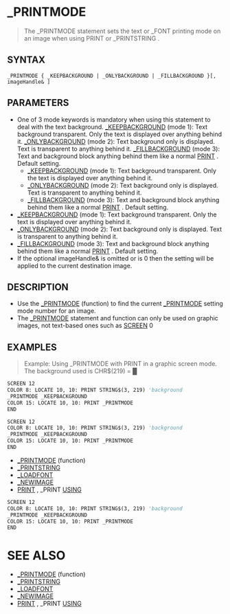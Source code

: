 # _PRINTMODE
> The _PRINTMODE statement sets the text or _FONT printing mode on an image when using PRINT or _PRINTSTRING .

## SYNTAX
`_PRINTMODE { _KEEPBACKGROUND | _ONLYBACKGROUND | _FILLBACKGROUND }[, imageHandle& ]`

## PARAMETERS
* One of 3 mode keywords is mandatory when using this statement to deal with the text background. [_KEEPBACKGROUND](_KEEPBACKGROUND.md) (mode 1): Text background transparent. Only the text is displayed over anything behind it. [_ONLYBACKGROUND](_ONLYBACKGROUND.md) (mode 2): Text background only is displayed. Text is transparent to anything behind it. [_FILLBACKGROUND](_FILLBACKGROUND.md) (mode 3): Text and background block anything behind them like a normal [PRINT](PRINT.md) . Default setting.
	* [_KEEPBACKGROUND](_KEEPBACKGROUND.md) (mode 1): Text background transparent. Only the text is displayed over anything behind it.
	* [_ONLYBACKGROUND](_ONLYBACKGROUND.md) (mode 2): Text background only is displayed. Text is transparent to anything behind it.
	* [_FILLBACKGROUND](_FILLBACKGROUND.md) (mode 3): Text and background block anything behind them like a normal [PRINT](PRINT.md) . Default setting.
* [_KEEPBACKGROUND](_KEEPBACKGROUND.md) (mode 1): Text background transparent. Only the text is displayed over anything behind it.
* [_ONLYBACKGROUND](_ONLYBACKGROUND.md) (mode 2): Text background only is displayed. Text is transparent to anything behind it.
* [_FILLBACKGROUND](_FILLBACKGROUND.md) (mode 3): Text and background block anything behind them like a normal [PRINT](PRINT.md) . Default setting.
* If the optional imageHandle& is omitted or is 0 then the setting will be applied to the current destination image.


## DESCRIPTION
* Use the [_PRINTMODE](_PRINTMODE.md) (function) to find the current [_PRINTMODE](_PRINTMODE.md) setting mode number for an image.
* The [_PRINTMODE](_PRINTMODE.md) statement and function can only be used on graphic images, not text-based ones such as [SCREEN](SCREEN.md) 0


## EXAMPLES
> Example: Using _PRINTMODE with PRINT in a graphic screen mode. The background used is CHR$(219) = █

```vb
SCREEN 12
COLOR 8: LOCATE 10, 10: PRINT STRING$(3, 219) 'background
_PRINTMODE _KEEPBACKGROUND
COLOR 15: LOCATE 10, 10: PRINT _PRINTMODE
END
```


```vb
SCREEN 12
COLOR 8: LOCATE 10, 10: PRINT STRING$(3, 219) 'background
_PRINTMODE _KEEPBACKGROUND
COLOR 15: LOCATE 10, 10: PRINT _PRINTMODE
END
```

* [_PRINTMODE](_PRINTMODE.md) (function)
* [_PRINTSTRING](_PRINTSTRING.md)
* [_LOADFONT](_LOADFONT.md)
* [_NEWIMAGE](_NEWIMAGE.md)
* [PRINT](PRINT.md) , _PRINT [USING](USING.md)

```vb
SCREEN 12
COLOR 8: LOCATE 10, 10: PRINT STRING$(3, 219) 'background
_PRINTMODE _KEEPBACKGROUND
COLOR 15: LOCATE 10, 10: PRINT _PRINTMODE
END
```



# SEE ALSO
* [_PRINTMODE](_PRINTMODE.md) (function)
* [_PRINTSTRING](_PRINTSTRING.md)
* [_LOADFONT](_LOADFONT.md)
* [_NEWIMAGE](_NEWIMAGE.md)
* [PRINT](PRINT.md) , _PRINT [USING](USING.md)

